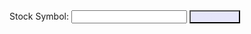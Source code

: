 <html>
<head>
  <title>Main Stock Graph</title>
  <script src="https://code.jquery.com/jquery-3.6.0.min.js"></script>
  <script src="https://cdn.jsdelivr.net/npm/chart.js"></script>
  <script>
      var chart; // Variable to hold the chart object
      var datasets = []; // Array to hold the chart datasets
      var maxDataPoints = 100; // Maximum number of data points to display on the chart
      function fetchAndDisplayStockData() { 
          var symbol = $("#symbol-input").val();
          $.ajax({
              url: "https://alpha-vantage.p.rapidapi.com/query",
              headers: {
                  "X-RapidAPI-Key": "86d3c88c86mshe0398d184fbafbdp102e5bjsn36861be80236",
                  "X-RapidAPI-Host": "alpha-vantage.p.rapidapi.com"
              },
              data: {
                  interval: "1min",
                  function: "TIME_SERIES_INTRADAY",
                  symbol: symbol,
                  datatype: "json",
                  output_size: "compact"
              },
              success: function(data) {
                  // Clear the existing datasets
                  datasets = [];
                  // Extract the time series data
                  var timeSeriesData = data['Time Series (1min)'];
                  var timestamps = Object.keys(timeSeriesData);
                  var openData = [];
                  var highData = [];
                  var lowData = [];
                  var closeData = [];
                  // Extract the OHLC (open, high, low, close) data for the chart
                  for (var i = timestamps.length - 1; i >= 0; i--) {
                      var timestamp = timestamps[i];
                      var row = timeSeriesData[timestamp];
                      openData.push(row['1. open']);
                      highData.push(row['2. high']);
                      lowData.push(row['3. low']);
                      closeData.push(row['4. close']);
                  }
                  // Reverse the order of timestamps and data arrays
                  timestamps.reverse();
                  openData.reverse();
                  highData.reverse();
                  lowData.reverse();
                  closeData.reverse();
                  // Trim the data arrays to the maximum number of data points
                  if (timestamps.length > maxDataPoints) {
                      timestamps = timestamps.slice(timestamps.length - maxDataPoints);
                      openData = openData.slice(openData.length - maxDataPoints);
                      highData = highData.slice(highData.length - maxDataPoints);
                      lowData = lowData.slice(lowData.length - maxDataPoints);
                      closeData = closeData.slice(closeData.length - maxDataPoints);
                  }
                  // Create the chart datasets
                  datasets.push({
                      label: 'Open',
                      data: openData,
                      borderColor: 'rgba(255, 99, 132, 1)', // Pink border
                      fill: false
                  });
                  datasets.push({
                      label: 'High',
                      data: highData,
                      borderColor: 'rgba(54, 162, 235, 1)', // Blue border
                      fill: false
                  });
                  datasets.push({
                      label: 'Low',
                      data: lowData,
                      borderColor: 'rgba(75, 192, 192, 1)', // Turquoise border
                      fill: false
                  });
                  datasets.push({
                      label: 'Close',
                      data: closeData,
                      borderColor: 'rgba(153, 102, 255, 1)', // Purple border
                      fill: false
                  });
                  // Destroy the existing chart (if any)
                  if (chart) {
                      chart.destroy(); // Built-in chart.js function
                  }
                  // Create a new chart with the updated data
                  var ctx = document.getElementById('stock-chart').getContext('2d');
                  chart = new Chart(ctx, {
                      type: 'line',
                      data: {
                          labels: timestamps.map(function(timestamp) {
                              return timestamp.split(' ')[1]; // Extract the time from the timestamp
                          }),
                          datasets: datasets
                      },
                      options: {
                          responsive: true,
                          maintainAspectRatio: true, // Set maintainAspectRatio to true
                          aspectRatio: 1, // Set the aspect ratio to 1 for a square chart
                          scales: {
                              x: {
                                  display: true,
                                  title: {
                                      display: true,
                                      text: 'Time'
                                  },
                                  ticks: {
                                      maxRotation: 0 // Prevent label rotation on the X-axis
                                  }
                              },
                              y: {
                                  display: true,
                                  title: {
                                      display: true,
                                      text: 'Price'
                                  }
                              }
                          },
                          layout: {
                              padding: {
                                  left: 50,
                                  right: 50,
                                  top: 50,
                                  bottom: 50
                              }
                          }
                      }
                  });
              },
              error: function(jqXHR, textStatus, errorThrown) {
                  var errorMessage = "Failed to fetch stock data.";
                  console.log(errorMessage);
                  console.log("Error: " + errorThrown);
                  console.log("Status: " + textStatus);
              }
          });
      }
  </script>
  <style>
      #stock-chart {
          max-width: 1200px;
          max-height: 1200px;
      }
      button {
          background-color: lavender;
          color: lavender;
      }
  </style>
</head>
<body>
  <div>
      <label for="symbol-input">Stock Symbol:</label>
      <input type="text" id="symbol-input">
      <button onclick="fetchAndDisplayStockData()">Fetch Data</button>
  </div>
  <canvas id="stock-chart"></canvas>
</body>
</html>
